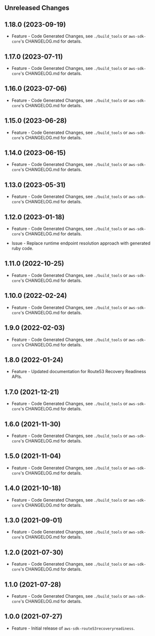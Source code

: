 Unreleased Changes
------------------

1.18.0 (2023-09-19)
------------------

* Feature - Code Generated Changes, see `./build_tools` or `aws-sdk-core`'s CHANGELOG.md for details.

1.17.0 (2023-07-11)
------------------

* Feature - Code Generated Changes, see `./build_tools` or `aws-sdk-core`'s CHANGELOG.md for details.

1.16.0 (2023-07-06)
------------------

* Feature - Code Generated Changes, see `./build_tools` or `aws-sdk-core`'s CHANGELOG.md for details.

1.15.0 (2023-06-28)
------------------

* Feature - Code Generated Changes, see `./build_tools` or `aws-sdk-core`'s CHANGELOG.md for details.

1.14.0 (2023-06-15)
------------------

* Feature - Code Generated Changes, see `./build_tools` or `aws-sdk-core`'s CHANGELOG.md for details.

1.13.0 (2023-05-31)
------------------

* Feature - Code Generated Changes, see `./build_tools` or `aws-sdk-core`'s CHANGELOG.md for details.

1.12.0 (2023-01-18)
------------------

* Feature - Code Generated Changes, see `./build_tools` or `aws-sdk-core`'s CHANGELOG.md for details.

* Issue - Replace runtime endpoint resolution approach with generated ruby code.

1.11.0 (2022-10-25)
------------------

* Feature - Code Generated Changes, see `./build_tools` or `aws-sdk-core`'s CHANGELOG.md for details.

1.10.0 (2022-02-24)
------------------

* Feature - Code Generated Changes, see `./build_tools` or `aws-sdk-core`'s CHANGELOG.md for details.

1.9.0 (2022-02-03)
------------------

* Feature - Code Generated Changes, see `./build_tools` or `aws-sdk-core`'s CHANGELOG.md for details.

1.8.0 (2022-01-24)
------------------

* Feature - Updated documentation for Route53 Recovery Readiness APIs.

1.7.0 (2021-12-21)
------------------

* Feature - Code Generated Changes, see `./build_tools` or `aws-sdk-core`'s CHANGELOG.md for details.

1.6.0 (2021-11-30)
------------------

* Feature - Code Generated Changes, see `./build_tools` or `aws-sdk-core`'s CHANGELOG.md for details.

1.5.0 (2021-11-04)
------------------

* Feature - Code Generated Changes, see `./build_tools` or `aws-sdk-core`'s CHANGELOG.md for details.

1.4.0 (2021-10-18)
------------------

* Feature - Code Generated Changes, see `./build_tools` or `aws-sdk-core`'s CHANGELOG.md for details.

1.3.0 (2021-09-01)
------------------

* Feature - Code Generated Changes, see `./build_tools` or `aws-sdk-core`'s CHANGELOG.md for details.

1.2.0 (2021-07-30)
------------------

* Feature - Code Generated Changes, see `./build_tools` or `aws-sdk-core`'s CHANGELOG.md for details.

1.1.0 (2021-07-28)
------------------

* Feature - Code Generated Changes, see `./build_tools` or `aws-sdk-core`'s CHANGELOG.md for details.

1.0.0 (2021-07-27)
------------------

* Feature - Initial release of `aws-sdk-route53recoveryreadiness`.

